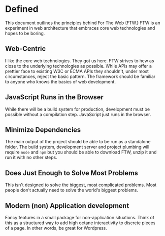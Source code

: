 # Defined #

This document outlines the principles behind For The Web (FTW.) FTW is an experiment in web architecture that embraces core web technologies and hopes to be boring.

## Web-Centric ##
I like the core web technologies. They got us here. FTW strives to hew as close to the underlying technologies as possible. While APIs may offer a prettier face to existing W3C or ECMA APIs they shouldn't, under most circumstances, reject the basic pattern. The framework should be familiar to anyone who knows the basics of web development. 

## JavaScript Runs in the Browser ##
While there will be a build system for production, development must be possible without a compilation step. JavaScript just runs in the browser.

## Minimize Dependencies ## 
The main output of the project should be able to be run as a standalone folder. The build system, development server and project plumbing will require `node` and `npm` but you should be able to download FTW, unzip it and run it with no other steps. 

## Does Just Enough to Solve Most Problems ##
This isn't designed to solve the biggest, most complicated problems. Most people don't actually need to solve the world's biggest problems. 

## Modern (non) Application development ##
Fancy features in a small package for non-application situations. Think of this as a structured way to add high octane interactivity to discrete pieces of a page. In other words, be great for Wordpress. 
